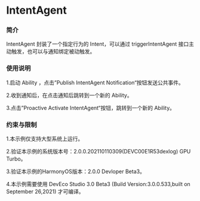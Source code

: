 # IntentAgent<a name="ZH-CN_TOPIC_0000001127136355"></a>

### 简介

IntentAgent 封装了一个指定行为的 Intent，可以通过 triggerIntentAgent 接口主动触发，也可以与通知绑定被动触发。

### 使用说明

1.启动 Ability ，点击”Publish IntentAgent Notification“按钮发送公共事件。

2.收到通知后，在点击通知后跳转到一个新的 Ability。

3.点击”Proactive Activate IntentAgent“按钮，跳转到一个新的 Ability。

### 约束与限制

1.本示例仅支持大型系统上运行。

2.验证本示例的系统版本号：2.0.0.202110110309(DEVC00E1R53dexlog) GPU Turbo。

3.验证本示例的HarmonyOS版本：2.0.0 Devloper Beta3。

4.本示例需要使用 DevEco Studio 3.0 Beta3 (Build Version:3.0.0.533,built on September 26,2021) 才可编译。
